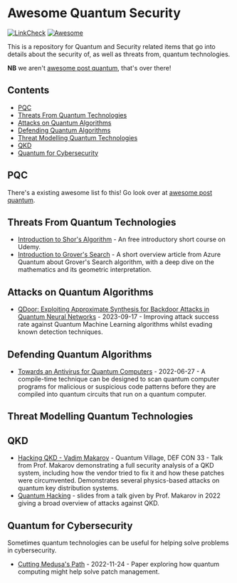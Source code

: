 # Awesome Quantum Security

[![LinkCheck](https://github.com/QuantumVillage/awesome-quantum-security/actions/workflows/linkCheck.yml/badge.svg)](https://github.com/QuantumVillage/awesome-quantum-security/actions/workflows/linkCheck.yml) [![Awesome](https://awesome.re/badge.svg)](https://awesome.re)

This is a repository for Quantum and Security related items that go into details about the security of, as well as threats from, quantum technologies. 

**NB** we aren't [awesome post quantum](https://github.com/veorq/awesome-post-quantum/), that's over there!

## Contents

- [PQC](#pqc)
- [Threats From Quantum Technologies](#threats-from-quantum-technologies)
- [Attacks on Quantum Algorithms](#attacks-on-quantum-algorithms)
- [Defending Quantum Algorithms](#defending-quantum-algorithms)
- [Threat Modelling Quantum Technologies](#threat-modelling-quantum-technologies)
- [QKD](#qkd)
- [Quantum for Cybersecurity](#quantum-for-cybersecurity)

## PQC

There's a existing awesome list fo this! Go look over at [awesome post quantum](https://github.com/veorq/awesome-post-quantum/).

## Threats From Quantum Technologies

* [Introduction to Shor's Algorithm](https://www.udemy.com/course/introduction-to-quantum-computing-zero-to-shors-algorithm/) - An free introductory short course on Udemy.
* [Introduction to Grover's Search](https://learn.microsoft.com/en-us/azure/quantum/concepts-grovers) - A short overview article from Azure Quantum about Grover's Search algorithm, with a deep dive on the mathematics and its geometric interpretation.

## Attacks on Quantum Algorithms

- [QDoor: Exploiting Approximate Synthesis for Backdoor Attacks in Quantum Neural Networks](https://doi.org/10.1109/QCE57702.2023.00124) - 2023-09-17 - Improving attack success rate against Quantum Machine Learning algorithms whilst evading known detection techniques.

## Defending Quantum Algorithms

- [Towards an Antivirus for Quantum Computers](http://dx.doi.org/10.1109/HOST54066.2022.9840181) - 2022-06-27 - A compile-time technique can be designed to scan quantum computer programs for malicious or suspicious code patterns before they are compiled into quantum circuits that run on a quantum computer.

## Threat Modelling Quantum Technologies



## QKD

* [Hacking QKD - Vadim Makarov](https://www.youtube.com/watch?v=Phh-jO--bDU) - Quantum Village, DEF CON 33 - Talk from Prof. Makarov demonstrating a full security analysis of a QKD system, including how the vendor tried to fix it and how these patches were circumvented. Demonstrates several physics-based attacks on quantum key distribution systems.
* [Quantum Hacking](http://www.vad1.com/c/qcommce/2022/Makarov/slides/qcommce-l12-20221207.pdf) - slides from a talk given by Prof. Makarov in 2022 giving a broad overview of attacks against QKD.

## Quantum for Cybersecurity

Sometimes quantum technologies can be useful for helping solve problems in cybersecurity.

* [Cutting Medusa's Path](https://arxiv.org/abs/2211.13740) - 2022-11-24 - Paper exploring how quantum computing might help solve patch management.
